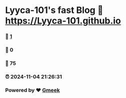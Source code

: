 # Lyyca-101's fast Blog :link: https://Lyyca-101.github.io 
### :page_facing_up: [1](https://Lyyca-101.github.io/tag.html) 
### :speech_balloon: 0 
### :hibiscus: 75 
### :alarm_clock: 2024-11-04 21:26:31 
### Powered by :heart: [Gmeek](https://github.com/Meekdai/Gmeek)
